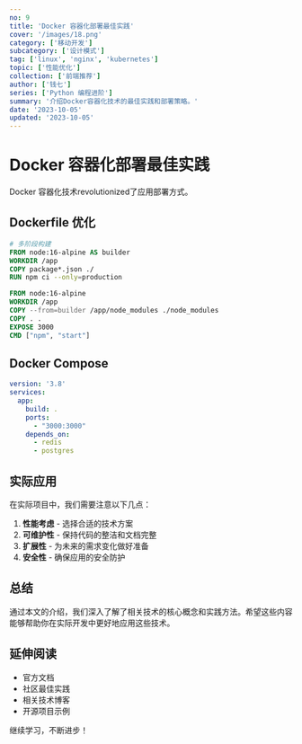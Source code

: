 ```yaml
---
no: 9
title: 'Docker 容器化部署最佳实践'
cover: '/images/18.png'
category: ['移动开发']
subcategory: ['设计模式']
tag: ['linux', 'nginx', 'kubernetes']
topic: ['性能优化']
collection: ['前端推荐']
author: ['钱七']
series: ['Python 编程进阶']
summary: '介绍Docker容器化技术的最佳实践和部署策略。'
date: '2023-10-05'
updated: '2023-10-05'
---
```


# Docker 容器化部署最佳实践

Docker 容器化技术revolutionized了应用部署方式。

## Dockerfile 优化

```dockerfile
# 多阶段构建
FROM node:16-alpine AS builder
WORKDIR /app
COPY package*.json ./
RUN npm ci --only=production

FROM node:16-alpine
WORKDIR /app
COPY --from=builder /app/node_modules ./node_modules
COPY . .
EXPOSE 3000
CMD ["npm", "start"]
```

## Docker Compose

```yaml
version: '3.8'
services:
  app:
    build: .
    ports:
      - "3000:3000"
    depends_on:
      - redis
      - postgres
```

## 实际应用

在实际项目中，我们需要注意以下几点：

1. **性能考虑** - 选择合适的技术方案
2. **可维护性** - 保持代码的整洁和文档完整
3. **扩展性** - 为未来的需求变化做好准备
4. **安全性** - 确保应用的安全防护

## 总结

通过本文的介绍，我们深入了解了相关技术的核心概念和实践方法。希望这些内容能够帮助你在实际开发中更好地应用这些技术。

## 延伸阅读

- 官方文档
- 社区最佳实践
- 相关技术博客
- 开源项目示例

继续学习，不断进步！